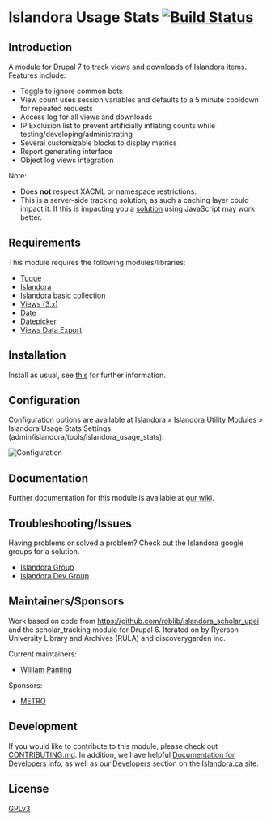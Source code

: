 # Islandora Usage Stats [![Build Status](https://travis-ci.org/Islandora/islandora_usage_stats.png?branch=7.x)](https://travis-ci.org/Islandora/islandora_usage_stats)

## Introduction

A module for Drupal 7 to track views and downloads of Islandora items. Features include:

* Toggle to ignore common bots
* View count uses session variables and defaults to a 5 minute cooldown for repeated requests
* Access log for all views and downloads
* IP Exclusion list to prevent artificially inflating counts while testing/developing/administrating
* Several customizable blocks to display metrics
* Report generating interface
* Object log views integration

Note:

* Does **not** respect XACML or namespace restrictions.
* This is a server-side tracking solution, as such a caching layer could impact it.  If this is impacting you a [solution](https://github.com/discoverygarden/islandora_ga_reports) using JavaScript may work better.

## Requirements

This module requires the following modules/libraries:

* [Tuque](https://github.com/islandora/tuque)
* [Islandora](https://github.com/islandora/islandora)
* [Islandora basic collection](https://github.com/Islandora/islandora_solution_pack_collection)
* [Views (3.x)](https://www.drupal.org/project/views)
* [Date](https://www.drupal.org/project/date)
* [Datepicker](https://www.drupal.org/project/datepicker)
* [Views Data Export](https://www.drupal.org/project/views_data_export)

## Installation

Install as usual, see [this](https://drupal.org/documentation/install/modules-themes/modules-7) for further information.

## Configuration

Configuration options are available at Islandora » Islandora Utility Modules » Islandora Usage Stats Settings (admin/islandora/tools/islandora_usage_stats).

![Configuration](https://raw.githubusercontent.com/wiki/islandora/islandora_usage_stats/images/usage_stats_configuration.jpg)

## Documentation

Further documentation for this module is available at [our wiki](https://wiki.duraspace.org/display/ISLANDORA/Islandora+Usage+Stats).

## Troubleshooting/Issues

Having problems or solved a problem? Check out the Islandora google groups for a solution.

* [Islandora Group](https://groups.google.com/forum/?hl=en&fromgroups#!forum/islandora)
* [Islandora Dev Group](https://groups.google.com/forum/?hl=en&fromgroups#!forum/islandora-dev)

## Maintainers/Sponsors

Work based on code from https://github.com/roblib/islandora_scholar_upei and the scholar_tracking module for Drupal 6. Iterated on by Ryerson University Library and Archives (RULA) and discoverygarden inc.

Current maintainers:

* [William Panting](https://github.com/willtp87)

Sponsors:

* [METRO](http://metro.org/)

## Development

If you would like to contribute to this module, please check out [CONTRIBUTING.md](CONTRIBUTING.md). In addition, we have helpful [Documentation for Developers](https://github.com/Islandora/islandora/wiki#wiki-documentation-for-developers) info, as well as our [Developers](http://islandora.ca/developers) section on the [Islandora.ca](http://islandora.ca) site.

## License

[GPLv3](http://www.gnu.org/licenses/gpl-3.0.txt)
